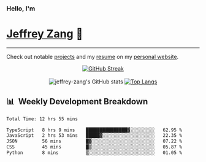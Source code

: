 
### Hello, I'm 
# [Jeffrey Zang](https://www.linkedin.com/in/jeffreyzang/) 🦀

---

Check out notable [projects](https://jeffz.dev/projects) and my [resume](https://jeffz.dev/resume) on my [personal website](https://jeffz.dev/).

<div align = 'center'>

[![GitHub Streak](https://github-readme-streak-stats.herokuapp.com/?user=jeffrey-zang&theme=tokyonight)](https://git.io/streak-stats)
<br></br>
![jeffrey-zang's GitHub stats](https://github-readme-stats.vercel.app/api?username=jeffrey-zang&show_icons=true&theme=tokyonight&hide_rank=true&hide=stars) 
[![Top Langs](https://github-readme-stats.vercel.app/api/top-langs/?username=jeffrey-zang&hide=ShaderLab,HLSL&layout=compact&theme=tokyonight)](https://github.com/anuraghazra/github-readme-stats)

</div>

## 📊 &nbsp;Weekly Development Breakdown
<!--START_SECTION:waka-->

```txt
Total Time: 12 hrs 55 mins

TypeScript   8 hrs 9 mins    ███████████████▓░░░░░░░░░   62.95 %
JavaScript   2 hrs 53 mins   █████▓░░░░░░░░░░░░░░░░░░░   22.35 %
JSON         56 mins         █▓░░░░░░░░░░░░░░░░░░░░░░░   07.22 %
CSS          45 mins         █▒░░░░░░░░░░░░░░░░░░░░░░░   05.87 %
Python       8 mins          ▒░░░░░░░░░░░░░░░░░░░░░░░░   01.05 %
```

<!--END_SECTION:waka-->

